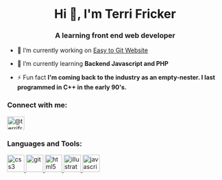 <h1 align="center">Hi 👋, I'm Terri Fricker</h1>
<h3 align="center">A learning front end web developer</h3>

- 🔭 I’m currently working on [Easy to Git Website](https://github.com/DavidMatthewFraser/easy-to-git)

- 🌱 I’m currently learning **Backend Javascript and PHP**

- ⚡ Fun fact **I'm coming back to the industry as an empty-nester. I last programmed in C++ in the early 90's.**

<p align="left"> 
<h3 align="left">Connect with me:</h3>
<a href="https://twitter.com/@terrifricker" target="blank"><img align="center" src="https://cdn.jsdelivr.net/npm/simple-icons@3.0.1/icons/twitter.svg" alt="@terrifricker" height="30" width="40" /></a>
</p>

<h3 align="left">Languages and Tools:</h3>
<p align="left"> <a href="https://www.w3schools.com/css/" target="_blank"> <img src="https://devicons.github.io/devicon/devicon.git/icons/css3/css3-original-wordmark.svg" alt="css3" width="40" height="40"/> </a> <a href="https://git-scm.com/" target="_blank"> <img src="https://www.vectorlogo.zone/logos/git-scm/git-scm-icon.svg" alt="git" width="40" height="40"/> </a> <a href="https://www.w3.org/html/" target="_blank"> <img src="https://devicons.github.io/devicon/devicon.git/icons/html5/html5-original-wordmark.svg" alt="html5" width="40" height="40"/> </a> <a href="https://www.adobe.com/in/products/illustrator.html" target="_blank"> <img src="https://www.vectorlogo.zone/logos/adobe_illustrator/adobe_illustrator-icon.svg" alt="illustrator" width="40" height="40"/> </a> <a href="https://developer.mozilla.org/en-US/docs/Web/JavaScript" target="_blank"> <img src="https://devicons.github.io/devicon/devicon.git/icons/javascript/javascript-original.svg" alt="javascript" width="40" height="40"/> </a> </p>
